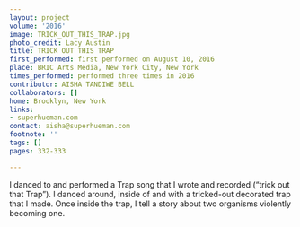 ```yaml
---
layout: project
volume: '2016'
image: TRICK_OUT_THIS_TRAP.jpg
photo_credit: Lacy Austin
title: TRICK OUT THIS TRAP
first_performed: first performed on August 10, 2016
place: BRIC Arts Media, New York City, New York
times_performed: performed three times in 2016
contributor: AISHA TANDIWE BELL
collaborators: []
home: Brooklyn, New York
links:
- superhueman.com
contact: aisha@superhueman.com
footnote: ''
tags: []
pages: 332-333

---
```


I danced to and performed a Trap song that I wrote and recorded (“trick out that Trap”). I danced around, inside of and with a tricked-out decorated trap that I made. Once inside the trap, I tell a story about two organisms violently becoming one.
